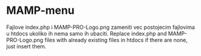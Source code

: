 # MAMP-menu
Fajlove index.php i MAMP-PRO-Logo.png zameniti vec postojecim fajlovima u htdocs ukoliko ih nema samo ih ubaciti.
Replace index.php and MAMP-PRO-Logo.png files with already existing files in htdocs if there are none, just insert them.
